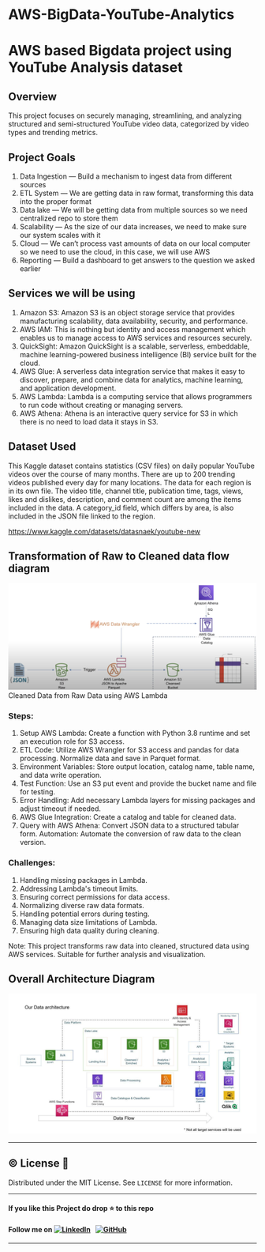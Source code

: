 # AWS-BigData-YouTube-Analytics

# AWS based Bigdata project using YouTube Analysis dataset

## Overview

This project focuses on securely managing, streamlining, and analyzing structured and semi-structured YouTube video data, categorized by video types and trending metrics.

## Project Goals
1. Data Ingestion — Build a mechanism to ingest data from different sources
2. ETL System — We are getting data in raw format, transforming this data into the proper format
3. Data lake — We will be getting data from multiple sources so we need centralized repo to store them
4. Scalability — As the size of our data increases, we need to make sure our system scales with it
5. Cloud — We can’t process vast amounts of data on our local computer so we need to use the cloud, in this case, we will use AWS
6. Reporting — Build a dashboard to get answers to the question we asked earlier

## Services we will be using
1. Amazon S3: Amazon S3 is an object storage service that provides manufacturing scalability, data availability, security, and performance.
2. AWS IAM: This is nothing but identity and access management which enables us to manage access to AWS services and resources securely.
3. QuickSight: Amazon QuickSight is a scalable, serverless, embeddable, machine learning-powered business intelligence (BI) service built for the cloud.
4. AWS Glue: A serverless data integration service that makes it easy to discover, prepare, and combine data for analytics, machine learning, and application development.
5. AWS Lambda: Lambda is a computing service that allows programmers to run code without creating or managing servers.
6. AWS Athena: Athena is an interactive query service for S3 in which there is no need to load data it stays in S3.

## Dataset Used
This Kaggle dataset contains statistics (CSV files) on daily popular YouTube videos over the course of many months. There are up to 200 trending videos published every day for many locations. The data for each region is in its own file. The video title, channel title, publication time, tags, views, likes and dislikes, description, and comment count are among the items included in the data. A category_id field, which differs by area, is also included in the JSON file linked to the region.

https://www.kaggle.com/datasets/datasnaek/youtube-new

## Transformation of Raw to Cleaned data flow diagram
<img src="Raw_to_Cleandata_architecture.png">
Cleaned Data from Raw Data using AWS Lambda

### Steps:

1. Setup AWS Lambda: Create a function with Python 3.8 runtime and set an execution role for S3 access.
2. ETL Code: Utilize AWS Wrangler for S3 access and pandas for data processing. Normalize data and save in Parquet format.
3. Environment Variables: Store output location, catalog name, table name, and data write operation.
4. Test Function: Use an S3 put event and provide the bucket name and file for testing.
5. Error Handling: Add necessary Lambda layers for missing packages and adjust timeout if needed.
6. AWS Glue Integration: Create a catalog and table for cleaned data.
7. Query with AWS Athena: Convert JSON data to a structured tabular form.
Automation: Automate the conversion of raw data to the clean version.

### Challenges:

1. Handling missing packages in Lambda.
2. Addressing Lambda's timeout limits.
3. Ensuring correct permissions for data access.
4. Normalizing diverse raw data formats.
5. Handling potential errors during testing.
6. Managing data size limitations of Lambda.
7. Ensuring high data quality during cleaning.

Note: This project transforms raw data into cleaned, structured data using AWS services. Suitable for further analysis and visualization.

## Overall Architecture Diagram
<img src="architecture.jpeg">

 ---
## ©️ License 🪪 

Distributed under the MIT License. See `LICENSE` for more information.

---

#### **If you like this Project do drop ⭐ to this repo**
#### Follow me on [![LinkedIn](https://img.shields.io/badge/linkedin-%230077B5.svg?style=for-the-badge&logo=linkedin&logoColor=white)](https://pk.linkedin.com/in/hm-mubashar) &nbsp; [![GitHub](https://img.shields.io/badge/github-%23121011.svg?style=for-the-badge&logo=github&logoColor=white)](https://github.com/MubasharSiddique)

---



